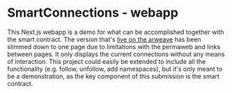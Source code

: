 # SmartConnections - webapp

This Next.js webapp is a demo for what can be accomplished together with the smart contract. The version that's [live on the arweave](https://6girr2rsd7zpm4rhtgvu65j37dvmnathequeardatecjlznnnu6q.arweave.net/8ZEY6jIf8vZyJ5mrT3U7-OrGgmckKEBEYJkEleWtbT0/) has been slimmed down to one page due to limitations with the permaweb and links between pages. It only displays the current connections without any means of interaction. This project could easily be extended to include all the functionality (e.g. follow, unfollow, add namespaces), but it's only meant to be a demonstration, as the key component of this submission is the smart contract.